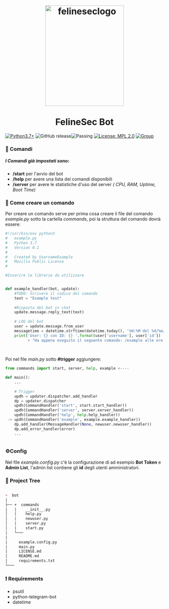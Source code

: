 <h1 align="center">
  <a>
    <img alt="felineseclogo" src="https://firebasestorage.googleapis.com/v0/b/project-web-test-server.appspot.com/o/img%2Flogo.svg.png?alt=media&token=f3502f3f-d81b-4f81-83e4-e8cfaf727d35" width="250" height="320">
  </a>
  <br><br> FelineSec Bot <br>
</h1>

[![Python3.7+](https://img.shields.io/badge/Python-3.7%2B-green.svg)](https://www.python.org/downloads) ![GitHub release](https://img.shields.io/github/release-pre/Felinesec/FelineSec-Bot.svg?color=blue&style=popout)![Passing](https://img.shields.io/badge/Build-Passing-brightgreen.svg) [![License: MPL 2.0](https://img.shields.io/badge/License-MPL%202.0-brightgreen.svg)](https://opensource.org/licenses/MPL-2.0) [![Group](https://img.shields.io/badge/Group-%40FelineSec-blue.svg)](https://t.me/FelineSec)



### :thought_balloon: ​Comandi

##### I Comandi già impostati sono:

+ **/start** per l'avvio del bot
+ **/help** per avere una lista dei comandi disponibili
+ **/server** per avere le statistiche d'uso del server _( CPU, RAM, Uptime, Boot Time)_



### :memo: Come creare un comando

Per creare un comando serve per prima cosa creare il file del comando _example.py_ sotto la cartella _commands_, poi la struttura del comando dovrà essere:



```python
#!/usr/bin/env python3
#   example.py
#   Python 3.7
#   Version 0.1
#
#   Created by UsernameExample
#   Mozilla Public License
#

#Inserire le librerie da utilizzare


def example_handler(bot, update):
    #TODO: Scrivere il codice del comando
    text = "Example test"
    
    #Risposta del bot in chat
    update.message.reply_text(text)
    
    # LOG del bot
    user = update.message.from_user
    messagetime = datetime.strftime(datetime.today(), '%H:%M del %d/%m/%Y')
    print('User: {} con ID: {} '.format(user['username'], user['id'])
          + "Ha appena eseguito il seguente comando: /example alle ore " + messagetime)
    
 
```

Poi nel file _main.py_ sotto **#trigger** aggiungere:

```python
from commands import start, server, help, example <----

def main():
    ...
    
    # Trigger
    updh = updater.dispatcher.add_handler
    dp = updater.dispatcher
    updh(CommandHandler('start', start.start_handler))
    updh(CommandHandler('server', server.server_handler))
    updh(CommandHandler('help', help.help_handler))
 -> updh(CommandHandler('example', example.example_handler))  
    dp.add_handler(MessageHandler(None, newuser.newuser_handler))
    dp.add_error_handler(error)
    ...
   
```

### :gear: ​Config

Nel file _example.config.py_ c'è la configurazione di ad esempio **Bot Token** e **Admin List**, l'admin list contiene gli **id** degli utenti amministratori.

### :open_file_folder: ​Project Tree

```markdown

+  bot
|
├── +  commands
|   |    __init__.py
│   |    help.py
│   |    newuser.py
│   |    server.py
│   |    start.py
|   └───
|   
|     example.config.py
|     main.py
|     LICENSE.md
|     README.md
|     requirements.txt
└───

```

### :heavy_exclamation_mark: Requirements

+ psutil
+ python-telegram-bot
+ datetime



